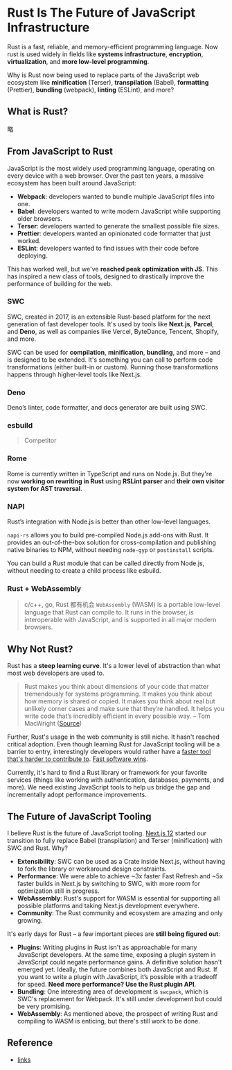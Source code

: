 # Rust Is The Future of JavaScript Infrastructure

Rust is a fast, reliable, and memory-efficient programming language.
Now rust is used widely in fields like **systems infrastructure**, **encryption**, **virtualization**, and **more low-level programming**.

Why is Rust now being used to replace parts of the JavaScript web ecosystem like **minification** (Terser), **transpilation** (Babel), **formatting** (Prettier), **bundling** (webpack), **linting** (ESLint), and more?

## What is Rust?

略

## From JavaScript to Rust

JavaScript is the most widely used programming language, operating on every device with a web browser. Over the past ten years, a massive ecosystem has been built around JavaScript:

- **Webpack**: developers wanted to bundle multiple JavaScript files into one.
- **Babel**: developers wanted to write modern JavaScript while supporting older browsers.
- **Terser**: developers wanted to generate the smallest possible file sizes.
- **Prettier**: developers wanted an opinionated code formatter that just worked.
- **ESLint**: developers wanted to find issues with their code before deploying.

This has worked well, but we've **reached peak optimization with JS**. This has inspired a new class of tools, designed to drastically improve the performance of building for the web.

### SWC

SWC, created in 2017, is an extensible Rust-based platform for the next generation of fast developer tools. It's used by tools like **Next.js**, **Parcel**, and **Deno**, as well as companies like Vercel, ByteDance, Tencent, Shopify, and more.

SWC can be used for **compilation**, **minification**, **bundling**, and more – and is designed to be extended. It's something you can call to perform code transformations (either built-in or custom). Running those transformations happens through higher-level tools like Next.js.

### Deno

Deno’s linter, code formatter, and docs generator are built using SWC.

### esbuild

> Competitor

### Rome

Rome is currently written in TypeScript and runs on Node.js. But they're now **working on rewriting in Rust** using **RSLint parser** and **their own visitor system for AST traversal**.

### NAPI

Rust’s integration with Node.js is better than other low-level languages.

`napi-rs` allows you to build pre-compiled Node.js add-ons with Rust. It provides an out-of-the-box solution for cross-compilation and publishing native binaries to NPM, without needing `node-gyp` or `postinstall` scripts.

You can build a Rust module that can be called directly from Node.js, without needing to create a child process like esbuild.

### Rust + WebAssembly

> c/c++, go, Rust 都有机会
> `WebAssembly` (WASM) is a portable low-level language that Rust can compile to. It runs in the browser, is interoperable with JavaScript, and is supported in all major modern browsers.

## Why Not Rust?

Rust has a **steep learning curve**. It's a lower level of abstraction than what most web developers are used to.

> Rust makes you think about dimensions of your code that matter tremendously for systems programming. It makes you think about how memory is shared or copied. It makes you think about real but unlikely corner cases and make sure that they’re handled. It helps you write code that’s incredibly efficient in every possible way. – Tom MacWright ([Source](https://macwright.com/2021/01/15/rust.html))

Further, Rust's usage in the web community is still niche. It hasn't reached critical adoption. Even though learning Rust for JavaScript tooling will be a barrier to entry, interestingly developers would rather have a [faster tool that's harder to contribute to](https://twitter.com/devongovett/status/1261379312898306048). [Fast software wins](https://craigmod.com/essays/fast_software/).

Currently, it's hard to find a Rust library or framework for your favorite services (things like working with authentication, databases, payments, and more). We need existing JavaScript tools to help us bridge the gap and incrementally adopt performance improvements.
## The Future of JavaScript Tooling
I believe Rust is the future of JavaScript tooling. [Next.js 12](http://nextjs.org/12) started our transition to fully replace Babel (transpilation) and Terser (minification) with SWC and Rust. Why?
- **Extensibility**: SWC can be used as a Crate inside Next.js, without having to fork the library or workaround design constraints.
- **Performance**: We were able to achieve ~3x faster Fast Refresh and ~5x faster builds in Next.js by switching to SWC, with more room for optimization still in progress.
- **WebAssembly**: Rust's support for WASM is essential for supporting all possible platforms and taking Next.js development everywhere.
- **Community**: The Rust community and ecosystem are amazing and only growing.

It's early days for Rust – a few important pieces are **still being figured out**:

- **Plugins**: Writing plugins in Rust isn't as approachable for many JavaScript developers. At the same time, exposing a plugin system in JavaScript could negate performance gains. A definitive solution hasn't emerged yet. Ideally, the future combines both JavaScript and Rust. If you want to write a plugin with JavaScript, it’s possible with a tradeoff for speed. **Need more performance? Use the Rust plugin API**.
- **Bundling**: One interesting area of development is `swcpack`, which is SWC's replacement for Webpack. It's still under development but could be very promising.
- **WebAssembly**: As mentioned above, the prospect of writing Rust and compiling to WASM is enticing, but there's still work to be done.

## Reference

- [links](https://leerob.io/blog/rust)
